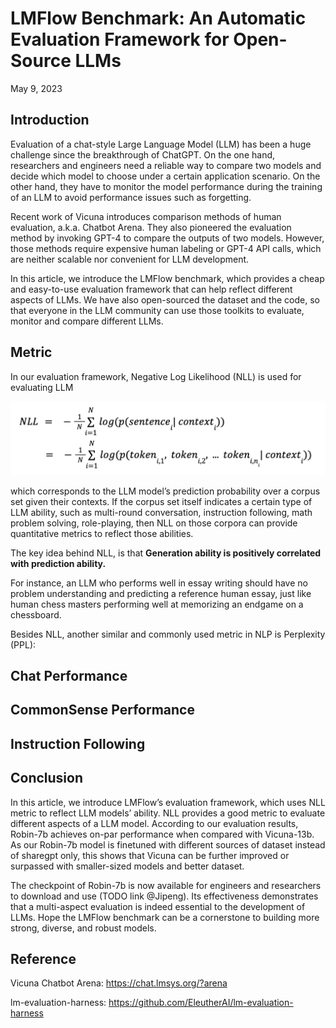 # LMFlow Benchmark: An Automatic Evaluation Framework for Open-Source LLMs

May 9, 2023


## Introduction

Evaluation of a chat-style Large Language Model (LLM) has been a huge challenge since the breakthrough of ChatGPT. On the one hand, researchers and engineers need a reliable way to compare two models and decide which model to choose under a certain application scenario. On the other hand, they have to monitor the model performance during the training of an LLM to avoid performance issues such as forgetting.

Recent work of Vicuna introduces comparison methods of human evaluation, a.k.a. Chatbot Arena. They also pioneered the evaluation method by invoking GPT-4 to compare the outputs of two models. However, those methods require expensive human labeling or GPT-4 API calls, which are neither scalable nor convenient for LLM development.

In this article, we introduce the LMFlow benchmark, which provides a cheap and easy-to-use evaluation framework that can help reflect different aspects of LLMs. We have also open-sourced the dataset and the code, so that everyone in the LLM community can use those toolkits to evaluate, monitor and compare different LLMs.



## Metric

In our evaluation framework, Negative Log Likelihood (NLL) is used for evaluating LLM

![eq](../_static/eq.png)


which corresponds to the LLM model’s prediction probability over a corpus set given their contexts. If the corpus set itself indicates a certain type of LLM ability, such as multi-round conversation, instruction following, math problem solving, role-playing, then NLL on those corpora can provide quantitative metrics to reflect those abilities.


The key idea behind NLL, is that **Generation ability is positively correlated with prediction ability.**

For instance, an LLM who performs well in essay writing should have no problem understanding and predicting a reference human essay, just like human chess masters performing well at memorizing an endgame on a chessboard.

Besides NLL, another similar and commonly used metric in NLP is Perplexity (PPL):



## Chat Performance 


## CommonSense Performance



## Instruction Following


## Conclusion

In this article, we introduce LMFlow’s evaluation framework, which uses NLL metric to reflect LLM models’ ability. NLL provides a good metric to evaluate different aspects of a LLM model. According to our evaluation results, Robin-7b achieves on-par performance when compared with Vicuna-13b. As our Robin-7b model is finetuned with different sources of dataset instead of sharegpt only, this shows that Vicuna can be further improved or surpassed with smaller-sized models and better dataset.

The checkpoint of Robin-7b is now available for engineers and researchers to download and use (TODO link @Jipeng). Its effectiveness demonstrates that a multi-aspect evaluation is indeed essential to the development of LLMs. Hope the LMFlow benchmark can be a cornerstone to building more strong, diverse, and robust models.


## Reference

Vicuna Chatbot Arena: https://chat.lmsys.org/?arena 

lm-evaluation-harness: https://github.com/EleutherAI/lm-evaluation-harness 
